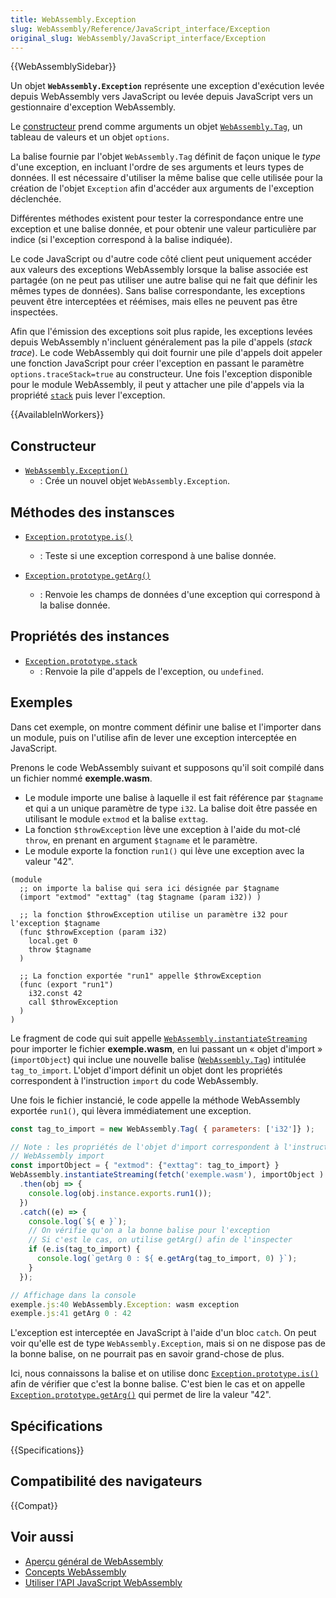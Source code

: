 ```yaml
---
title: WebAssembly.Exception
slug: WebAssembly/Reference/JavaScript_interface/Exception
original_slug: WebAssembly/JavaScript_interface/Exception
---
```


{{WebAssemblySidebar}}

Un objet **`WebAssembly.Exception`** représente une exception d'exécution levée depuis WebAssembly vers JavaScript ou levée depuis JavaScript vers un gestionnaire d'exception WebAssembly.

Le [constructeur](/fr/docs/WebAssembly/JavaScript_interface/Exception/Exception) prend comme arguments un objet [`WebAssembly.Tag`](/fr/docs/WebAssembly/JavaScript_interface/Tag), un tableau de valeurs et un objet `options`.

La balise fournie par l'objet `WebAssembly.Tag` définit de façon unique le _type_ d'une exception, en incluant l'ordre de ses arguments et leurs types de données. Il est nécessaire d'utiliser la même balise que celle utilisée pour la création de l'objet `Exception` afin d'accéder aux arguments de l'exception déclenchée.

Différentes méthodes existent pour tester la correspondance entre une exception et une balise donnée, et pour obtenir une valeur particulière par indice (si l'exception correspond à la balise indiquée).

Le code JavaScript ou d'autre code côté client peut uniquement accéder aux valeurs des exceptions WebAssembly lorsque la balise associée est partagée (on ne peut pas utiliser une autre balise qui ne fait que définir les mêmes types de données). Sans balise correspondante, les exceptions peuvent être interceptées et réémises, mais elles ne peuvent pas être inspectées.

Afin que l'émission des exceptions soit plus rapide, les exceptions levées depuis WebAssembly n'incluent généralement pas la pile d'appels (<i lang="en">stack trace</i>). Le code WebAssembly qui doit fournir une pile d'appels doit appeler une fonction JavaScript pour créer l'exception en passant le paramètre `options.traceStack=true` au constructeur. Une fois l'exception disponible pour le module WebAssembly, il peut y attacher une pile d'appels via la propriété [`stack`](/fr/docs/WebAssembly/JavaScript_interface/Exception/stack) puis lever l'exception.

{{AvailableInWorkers}}

## Constructeur

- [`WebAssembly.Exception()`](/fr/docs/WebAssembly/JavaScript_interface/Exception/Exception)
  - : Crée un nouvel objet `WebAssembly.Exception`.

## Méthodes des instansces

- [`Exception.prototype.is()`](/fr/docs/WebAssembly/JavaScript_interface/Exception/is)

  - : Teste si une exception correspond à une balise donnée.

- [`Exception.prototype.getArg()`](/fr/docs/WebAssembly/JavaScript_interface/Exception/getArg)
  - : Renvoie les champs de données d'une exception qui correspond à la balise donnée.

## Propriétés des instances

- [`Exception.prototype.stack`](/fr/docs/WebAssembly/JavaScript_interface/Exception/stack)
  - : Renvoie la pile d'appels de l'exception, ou `undefined`.

## Exemples

Dans cet exemple, on montre comment définir une balise et l'importer dans un module, puis on l'utilise afin de lever une exception interceptée en JavaScript.

Prenons le code WebAssembly suivant et supposons qu'il soit compilé dans un fichier nommé **exemple.wasm**.

- Le module importe une balise à laquelle il est fait référence par `$tagname` et qui a un unique paramètre de type `i32`. La balise doit être passée en utilisant le module `extmod` et la balise `exttag`.
- La fonction `$throwException` lève une exception à l'aide du mot-clé `throw`, en prenant en argument `$tagname` et le paramètre.
- Le module exporte la fonction `run1()` qui lève une exception avec la valeur "42".

```wasm
(module
  ;; on importe la balise qui sera ici désignée par $tagname
  (import "extmod" "exttag" (tag $tagname (param i32)) )

  ;; la fonction $throwException utilise un paramètre i32 pour l'exception $tagname
  (func $throwException (param i32)
    local.get 0
    throw $tagname
  )

  ;; La fonction exportée "run1" appelle $throwException
  (func (export "run1")
    i32.const 42
    call $throwException
  )
)
```

Le fragment de code qui suit appelle [`WebAssembly.instantiateStreaming`](/fr/docs/WebAssembly/JavaScript_interface/instantiateStreaming_static) pour importer le fichier **exemple.wasm**, en lui passant un «&nbsp;objet d'import&nbsp;» (`importObject`) qui inclue une nouvelle balise ([`WebAssembly.Tag`](/fr/docs/WebAssembly/JavaScript_interface/Tag)) intitulée `tag_to_import`. L'objet d'import définit un objet dont les propriétés correspondent à l'instruction `import` du code WebAssembly.

Une fois le fichier instancié, le code appelle la méthode WebAssembly exportée `run1()`, qui lèvera immédiatement une exception.

```js
const tag_to_import = new WebAssembly.Tag( { parameters: ['i32']} );

// Note : les propriétés de l'objet d'import correspondent à l'instruction
// WebAssembly import
const importObject = { "extmod": {"exttag": tag_to_import} }
WebAssembly.instantiateStreaming(fetch('exemple.wasm'), importObject )
  .then(obj => {
    console.log(obj.instance.exports.run1());
  })
  .catch((e) => {
    console.log(`${ e }`);
    // On vérifie qu'on a la bonne balise pour l'exception
    // Si c'est le cas, on utilise getArg() afin de l'inspecter
    if (e.is(tag_to_import) {
      console.log(`getArg 0 : ${ e.getArg(tag_to_import, 0) }`);
    }
  });

// Affichage dans la console
exemple.js:40 WebAssembly.Exception: wasm exception
exemple.js:41 getArg 0 : 42
```

L'exception est interceptée en JavaScript à l'aide d'un bloc `catch`. On peut voir qu'elle est de type `WebAssembly.Exception`, mais si on ne dispose pas de la bonne balise, on ne pourrait pas en savoir grand-chose de plus.

Ici, nous connaissons la balise et on utilise donc [`Exception.prototype.is()`](/fr/docs/WebAssembly/JavaScript_interface/Exception/is) afin de vérifier que c'est la bonne balise. C'est bien le cas et on appelle [`Exception.prototype.getArg()`](/fr/docs/WebAssembly/JavaScript_interface/Exception/getArg) qui permet de lire la valeur "42".

## Spécifications

{{Specifications}}

## Compatibilité des navigateurs

{{Compat}}

## Voir aussi

- [Aperçu général de WebAssembly](/fr/docs/WebAssembly)
- [Concepts WebAssembly](/fr/docs/WebAssembly/Concepts)
- [Utiliser l'API JavaScript WebAssembly](/fr/docs/WebAssembly/Using_the_JavaScript_API)
